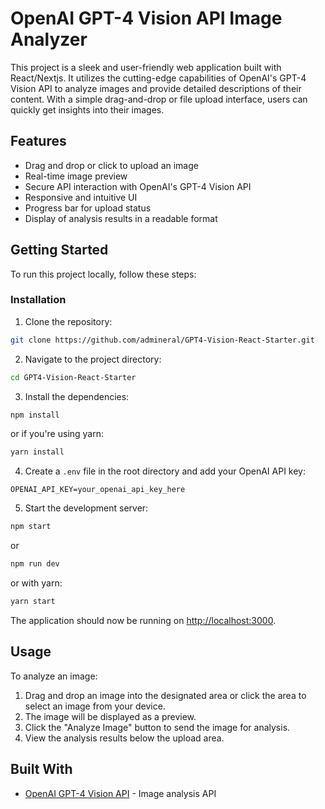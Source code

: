 
# OpenAI GPT-4 Vision API Image Analyzer

This project is a sleek and user-friendly web application built with React/Nextjs. It utilizes the cutting-edge capabilities of OpenAI's GPT-4 Vision API to analyze images and provide detailed descriptions of their content. With a simple drag-and-drop or file upload interface, users can quickly get insights into their images.

## Features

- Drag and drop or click to upload an image
- Real-time image preview
- Secure API interaction with OpenAI's GPT-4 Vision API
- Responsive and intuitive UI
- Progress bar for upload status
- Display of analysis results in a readable format



## Getting Started

To run this project locally, follow these steps:



### Installation

1. Clone the repository:

```bash
git clone https://github.com/admineral/GPT4-Vision-React-Starter.git
```

2. Navigate to the project directory:

```bash
cd GPT4-Vision-React-Starter
```

3. Install the dependencies:

```bash
npm install
```
or if you're using yarn:

```bash
yarn install
```

4. Create a `.env` file in the root directory and add your OpenAI API key:

```plaintext
OPENAI_API_KEY=your_openai_api_key_here
```

5. Start the development server:

```bash
npm start
```
or 

```bash
npm run dev
```
or with yarn:

```bash
yarn start
```

The application should now be running on [http://localhost:3000](http://localhost:3000).

## Usage

To analyze an image:

1. Drag and drop an image into the designated area or click the area to select an image from your device.
2. The image will be displayed as a preview.
3. Click the "Analyze Image" button to send the image for analysis.
4. View the analysis results below the upload area.

## Built With

- [OpenAI GPT-4 Vision API](https://beta.openai.com/docs/guides/vision) - Image analysis API




